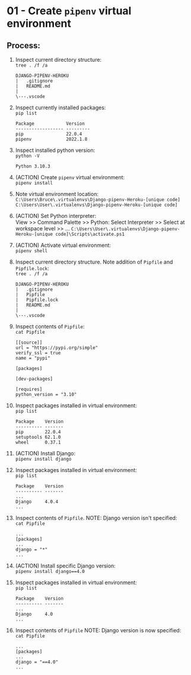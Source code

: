 # 01 - Create `pipenv` virtual environment

## Process:
1. Inspect current directory structure:  
`tree . /f /a`  
    ```
    DJANGO-PIPENV-HEROKU
    |   .gitignore
    |   README.md
    |
    \---.vscode
    ```

1. Inspect currently installed packages:  
`pip list`  
    ```
    Package            Version
    ------------------ ---------
    pip                22.0.4
    pipenv             2022.1.8
    ```

1. Inspect installed python version:  
`python -V`  
    ```
    Python 3.10.3
    ```

1. (ACTION) Create `pipenv` virtual environment:  
`pipenv install`  

1. Note virtual environment location:  
`C:\Users\Bruce\.virtualenvs\Django-pipenv-Heroku-[unique code]`  
`C:\Users\User\.virtualenvs\Django-pipenv-Heroku-[unique code]`  

1. (ACTION) Set Python interpreter:  
View >> Command Palette >> Python: Select Interpreter >> Select at workspace level >> ...
`C:\Users\User\.virtualenvs\Django-pipenv-Heroku-[unique code]\Scripts\activate.ps1`  

1. (ACTION) Activate virtual environment:  
`pipenv shell`  

1. Inspect current directory structure. Note addition of `Pipfile` and `Pipfile.lock`:  
`tree . /f /a`  
    ```
    DJANGO-PIPENV-HEROKU
    |   .gitignore
    |   Pipfile
    |   Pipfile.lock
    |   README.md
    |
    \---.vscode
    ```

1. Inspect contents of `Pipfile`:  
`cat Pipfile`  
    ```
    [[source]]
    url = "https://pypi.org/simple"
    verify_ssl = true
    name = "pypi"

    [packages]

    [dev-packages]

    [requires]
    python_version = "3.10"
    ```

1. Inspect packages installed in virtual environment:  
`pip list`  
    ```
    Package    Version
    ---------- -------
    pip        22.0.4
    setuptools 62.1.0
    wheel      0.37.1
    ```

1. (ACTION) Install Django:  
`pipenv install django`  

1. Inspect packages installed in virtual environment:  
`pip list`  
    ```
    Package    Version
    ---------- -------
    ...
    Django     4.0.4
    ...
    ```

1. Inspect contents of `Pipfile`. NOTE: Django version isn't specified:  
`cat Pipfile`  
    ```
    ...
    [packages]
    ...
    django = "*"
    ...
    ```

1. (ACTION) Install specific Django version:  
`pipenv install django==4.0`  

1. Inspect packages installed in virtual environment:  
`pip list`
    ```
    Package    Version
    ---------- -------
    ...
    Django     4.0
    ...
    ```

1. Inspect contents of `Pipfile` NOTE: Django version is now specified:  
`cat Pipfile`  
    ```
    ...
    [packages]
    ...
    django = "==4.0"
    ...
    ```
